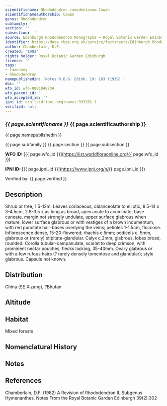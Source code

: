 ```yaml
---
scientificname: Rhododendron ramsdenianum Cowan
scientificnameauthorship: Cowan
genus: Rhododendron
subfamily: ''
section: ''
subsection: ''
source: Edinburgh Rhododendron Monographs – Royal Botanic Garden Edinburgh
identifier: https://data.rbge.org.uk/service/factsheets/Edinburgh_Rhododendron_Monographs.xhtml
author: Chamberlain, D.F.
created: '1982'
rights holder: Royal Botanic Garden Edinburgh
license: ''
tags:
- taxonomy
- Rhododendron
namepublishedin: 'Notes R.B.G. Edinb. 19: 183 (1939).'
doi: ''
wfo_id: wfo-0001048734
wfo_parent_id: ''
wfo_accepted_id: ''
ipni_id: urn:lsid:ipni.org:names:333201-1
verified: null
---
```

### _{{ page.scientificname }}_ {{ page.scientificauthorship }}
 {{ page.namepublishedin }}

{{ page.subfamily }} {{ page.section }} {{ page.subsection }}

**WFO ID:** [{{ page.wfo_id }}](https://list.worldfloraonline.org/{{ page.wfo_id }})

**IPNI ID:** [{{ page.ipni_id }}](https://www.ipni.org/n/{{ page.ipni_id }})

Verified by: {{ page.verified }}



## Description
Shrub or tree, 1.5-12m. Leaves coriaceous, oblanceolate to elliptic, 8.5-14 x 3-4.5cm, 2.8-3.5 x as long as broad, apex acute to acuminate, base cuneate, margin not strongly undulate, upper surface glabrous when mature, lower surface glabrous or with vestiges of a brown indumentum, with red punctate hair-bases overlying the veins; petioles 1-1.5cm, floccose. Inflorescence dense, 15-20-flowered; rhachis c.5mm; pedicels c. 5mm, glabrous or (rarely) stipitate-glandular. Calyx c.2mm, glabrous, lobes broad, rounded. Corolla tubular-campanulate, scarlet to deep crimson, with prominent nectar pouches, flecks lacking, 35-40mm. Ovary glabrous or with a few rufous hairs (? rarely densely tomentose and glandular); style glabrous. Capsule not known.

## Distribution
China (SE Xizang), ?Bhutan

## Altitude


## Habitat
Mixed forests

## Nomenclatural History

                       
## Notes


## References

Chamberlain, D.F. (1982) A Revision of Rhododendron II. Subgenus Hymenanthes. Notes From the Royal Botanic Garden Edinburgh 39(2):302
